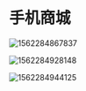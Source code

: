 # 手机商城

![1562284867837](C:\Users\Tim\AppData\Local\Temp\1562284867837.png)

![1562284928148](C:\Users\Tim\AppData\Local\Temp\1562284928148.png)

![1562284944125](C:\Users\Tim\AppData\Local\Temp\1562284944125.png)

